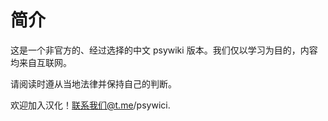 # 简介

这是一个非官方的、经过选择的中文 psywiki 版本。我们仅以学习为目的，内容均来自互联网。

请阅读时遵从当地法律并保持自己的判断。

欢迎加入汉化！联系我们@t.me/psywici.
